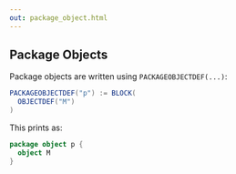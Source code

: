 ```yaml
---
out: package_object.html
---
```


Package Objects
---------------

Package objects are written using `PACKAGEOBJECTDEF(...)`:

```scala
PACKAGEOBJECTDEF("p") := BLOCK(
  OBJECTDEF("M")
)
```

This prints as:

```scala
package object p {
  object M 
}
```
